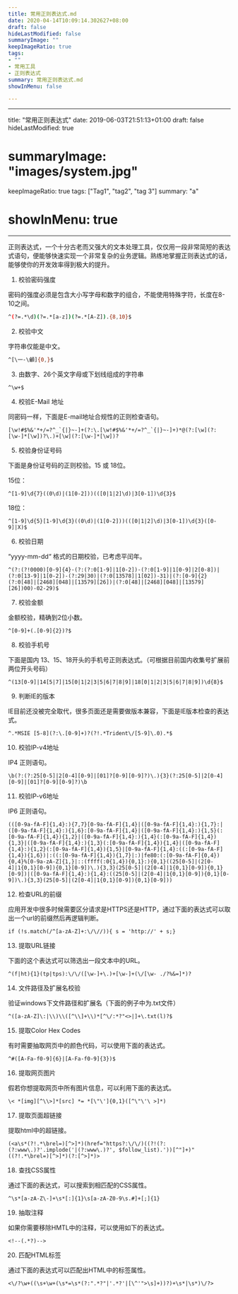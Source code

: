 ```yaml
---
title: 常用正则表达式.md
date: 2020-04-14T10:09:14.302627+08:00
draft: false
hideLastModified: false
summaryImage: ""
keepImageRatio: true
tags:
- ""
- 常用工具
- 正则表达式
summary: 常用正则表达式.md
showInMenu: false

---
```


---
title: "常用正则表达式"
date: 2019-06-03T21:51:13+01:00
draft: false
hideLastModified: true
# summaryImage: "images/system.jpg" 
keepImageRatio: true
tags: ["Tag1", "tag2", "tag 3"]
summary: "a"
# showInMenu: true
---

正则表达式，一个十分古老而又强大的文本处理工具，仅仅用一段非常简短的表达式语句，便能够快速实现一个非常复杂的业务逻辑。熟练地掌握正则表达式的话，能够使你的开发效率得到极大的提升。

1. 校验密码强度

密码的强度必须是包含大小写字母和数字的组合，不能使用特殊字符，长度在8-10之间。

```bash
^(?=.*\d)(?=.*[a-z])(?=.*[A-Z]).{8,10}$
```

2. 校验中文

字符串仅能是中文。

```bash
^[\一-\龥]{0,}$
```

3. 由数字、26个英文字母或下划线组成的字符串

```
^\w+$
```

4. 校验E-Mail 地址

同密码一样，下面是E-mail地址合规性的正则检查语句。

```
[\w!#$%&'*+/=?^_`{|}~-]+(?:\.[\w!#$%&'*+/=?^_`{|}~-]+)*@(?:[\w](?:[\w-]*[\w])?\.)+[\w](?:[\w-]*[\w])?
```

5. 校验身份证号码

下面是身份证号码的正则校验。15 或 18位。

15位：

```
^[1-9]\d{7}((0\d)|(1[0-2]))(([0|1|2]\d)|3[0-1])\d{3}$
```

18位：

```
^[1-9]\d{5}[1-9]\d{3}((0\d)|(1[0-2]))(([0|1|2]\d)|3[0-1])\d{3}([0-9]|X)$
```

6. 校验日期

“yyyy-mm-dd“ 格式的日期校验，已考虑平闰年。

```
^(?:(?!0000)[0-9]{4}-(?:(?:0[1-9]|1[0-2])-(?:0[1-9]|1[0-9]|2[0-8])|(?:0[13-9]|1[0-2])-(?:29|30)|(?:0[13578]|1[02])-31)|(?:[0-9]{2}(?:0[48]|[2468][048]|[13579][26])|(?:0[48]|[2468][048]|[13579][26])00)-02-29)$
```

7. 校验金额

金额校验，精确到2位小数。

```
^[0-9]+(.[0-9]{2})?$
```

8. 校验手机号

下面是国内 13、15、18开头的手机号正则表达式。（可根据目前国内收集号扩展前两位开头号码）

```
^(13[0-9]|14[5|7]|15[0|1|2|3|5|6|7|8|9]|18[0|1|2|3|5|6|7|8|9])\d{8}$
```
9. 判断IE的版本

IE目前还没被完全取代，很多页面还是需要做版本兼容，下面是IE版本检查的表达式。
```
^.*MSIE [5-8](?:\.[0-9]+)?(?!.*Trident\/[5-9]\.0).*$
```
10. 校验IP-v4地址

IP4 正则语句。
```
\b(?:(?:25[0-5]|2[0-4][0-9]|[01]?[0-9][0-9]?)\.){3}(?:25[0-5]|2[0-4][0-9]|[01]?[0-9][0-9]?)\b
```
11. 校验IP-v6地址

IP6 正则语句。
```
(([0-9a-fA-F]{1,4}:){7,7}[0-9a-fA-F]{1,4}|([0-9a-fA-F]{1,4}:){1,7}:|([0-9a-fA-F]{1,4}:){1,6}:[0-9a-fA-F]{1,4}|([0-9a-fA-F]{1,4}:){1,5}(:[0-9a-fA-F]{1,4}){1,2}|([0-9a-fA-F]{1,4}:){1,4}(:[0-9a-fA-F]{1,4}){1,3}|([0-9a-fA-F]{1,4}:){1,3}(:[0-9a-fA-F]{1,4}){1,4}|([0-9a-fA-F]{1,4}:){1,2}(:[0-9a-fA-F]{1,4}){1,5}|[0-9a-fA-F]{1,4}:((:[0-9a-fA-F]{1,4}){1,6})|:((:[0-9a-fA-F]{1,4}){1,7}|:)|fe80:(:[0-9a-fA-F]{0,4}){0,4}%[0-9a-zA-Z]{1,}|::(ffff(:0{1,4}){0,1}:){0,1}((25[0-5]|(2[0-4]|1{0,1}[0-9]){0,1}[0-9])\.){3,3}(25[0-5]|(2[0-4]|1{0,1}[0-9]){0,1}[0-9])|([0-9a-fA-F]{1,4}:){1,4}:((25[0-5]|(2[0-4]|1{0,1}[0-9]){0,1}[0-9])\.){3,3}(25[0-5]|(2[0-4]|1{0,1}[0-9]){0,1}[0-9]))
```
12. 检查URL的前缀

应用开发中很多时候需要区分请求是HTTPS还是HTTP，通过下面的表达式可以取出一个url的前缀然后再逻辑判断。
```
if (!s.match(/^[a-zA-Z]+:\/\//)){ s = 'http://' + s;}
```
13. 提取URL链接

下面的这个表达式可以筛选出一段文本中的URL。
```
^(f|ht){1}(tp|tps):\/\/([\w-]+\.)+[\w-]+(\/[\w- ./?%&=]*)?
```

14. 文件路径及扩展名校验

验证windows下文件路径和扩展名（下面的例子中为.txt文件）
```
^([a-zA-Z]\:|\\)\\([^\\]+\\)*[^\/:*?"<>|]+\.txt(l)?$
```
15. 提取Color Hex Codes

有时需要抽取网页中的颜色代码，可以使用下面的表达式。
```
^#([A-Fa-f0-9]{6}|[A-Fa-f0-9]{3})$
```
16. 提取网页图片

假若你想提取网页中所有图片信息，可以利用下面的表达式。
```
\< *[img][^\\>]*[src] *= *[\"\']{0,1}([^\"\'\ >]*)
```
17. 提取页面超链接

提取html中的超链接。
```
(<a\s*(?!.*\brel=)[^>]*)(href="https?:\/\/)((?!(?:(?:www\.)?'.implode('|(?:www\.)?', $follow_list).'))[^"]+)"((?!.*\brel=)[^>]*)(?:[^>]*)>
```
18. 查找CSS属性

通过下面的表达式，可以搜索到相匹配的CSS属性。
```
^\s*[a-zA-Z\-]+\s*[:]{1}\s[a-zA-Z0-9\s.#]+[;]{1}
```
19. 抽取注释

如果你需要移除HMTL中的注释，可以使用如下的表达式。
```
<!--(.*?)-->
```
20. 匹配HTML标签

通过下面的表达式可以匹配出HTML中的标签属性。
```
<\/?\w+((\s+\w+(\s*=\s*(?:".*?"|'.*?'|[\^'">\s]+))?)+\s*|\s*)\/?>
```
